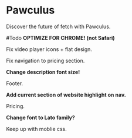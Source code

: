 # Pawculus
Discover the future of fetch with Pawculus.

#Todo
**OPTIMIZE FOR CHROME! (not Safari)**

Fix video player icons + flat design.

Fix navigation to pricing section.

**Change description font size!**

Footer.

**Add current section of website highlight on nav.**

Pricing.

**Change font to Lato family?**

Keep up with moblie css.
